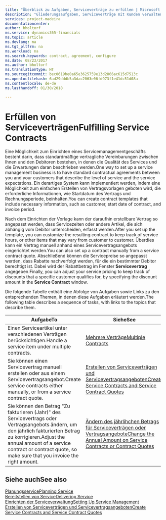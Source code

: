 ```yaml
---
title: "Überblick zu Aufgaben, Serviceverträge zu erfüllen | Microsoft Docs"
description: "Gliederungsaufgaben, Serviceverträge mit Kunden verwalten."
services: project-madeira
documentationcenter: 
author: bholtorf
ms.service: dynamics365-financials
ms.topic: article
ms.devlang: na
ms.tgt_pltfrm: na
ms.workload: na
ms.search.keywords: contract, agreement, configure
ms.date: 08/23/2017
ms.author: bholtorf
ms.translationtype: HT
ms.sourcegitcommit: bec0619be0a65e3625759e13d2866ac615d7513c
ms.openlocfilehash: 6ad29dddb5a3dac2063e06fd973f1e41dc51d08a
ms.contentlocale: de-de
ms.lasthandoff: 01/30/2018

---
```

# <a name="fulfilling-service-contracts"></a><span data-ttu-id="26efc-103">Erfüllen von Serviceverträgen</span><span class="sxs-lookup"><span data-stu-id="26efc-103">Fulfilling Service Contracts</span></span> 
<span data-ttu-id="26efc-104">Eine Möglichkeit zum Einrichten eines Servicemanagementgeschäfts besteht darin, dass standardmäßige vertragliche Vereinbarungen zwischen Ihnen und den Debitoren bestehen, in denen die Qualität des Services und die Erwartungen daran beschrieben werden.</span><span class="sxs-lookup"><span data-stu-id="26efc-104">One way to set up a service management business is to have standard contractual agreements between you and your customers that describe the level of service and the service expectations.</span></span> <span data-ttu-id="26efc-105">Ein derartiges System kann implementiert werden, indem eine Möglichkeit zum einfachen Erstellen von Vertragsvorlagen geboten wird, die erforderliche Informationen, wie Startdatum des Vertrags und Rechnungsperiode, beinhalten.</span><span class="sxs-lookup"><span data-stu-id="26efc-105">You can create contract templates that include necessary information, such as customer, start date of contract, and invoice period.</span></span>  
  
<span data-ttu-id="26efc-106">Nach dem Einrichten der Vorlage kann der daraufhin erstellbare Vertrag so angepasst werden, dass Servicezeiten oder andere Artikel, die sich abhängig vom Debitor unterscheiden, erfasst werden.</span><span class="sxs-lookup"><span data-stu-id="26efc-106">After you set up the template, you can customize the resulting contract to keep track of service hours, or other items that may vary from customer to customer.</span></span> <span data-ttu-id="26efc-107">Überdies kann ein Vertrag manuell anhand eines Servicevertragsangebots eingerichtet werden.</span><span class="sxs-lookup"><span data-stu-id="26efc-107">You can also set up a contract manually from a service contract quote.</span></span> <span data-ttu-id="26efc-108">Abschließend können die Servicepreise so angepasst werden, dass Rabatte nachverfolgt werden, für die ein bestimmter Debitor berechtigt ist. Dabei wird der Rabattbetrag im Fenster **Servicevertrag** angegeben.</span><span class="sxs-lookup"><span data-stu-id="26efc-108">Finally, you can adjust your service pricing to keep track of discounts that a specific customer qualifies for, by specifying the discount amount in the **Service Contract** window.</span></span>  

<span data-ttu-id="26efc-109">Die folgende Tabelle enthält eine Abfolge von Aufgaben sowie Links zu den entsprechenden Themen, in denen diese Aufgaben erläutert werden.</span><span class="sxs-lookup"><span data-stu-id="26efc-109">The following table describes a sequence of tasks, with links to the topics that describe them.</span></span>   
  
|<span data-ttu-id="26efc-110">**Aufgabe**</span><span class="sxs-lookup"><span data-stu-id="26efc-110">**To**</span></span>|<span data-ttu-id="26efc-111">**Siehe**</span><span class="sxs-lookup"><span data-stu-id="26efc-111">**See**</span></span>|  
|------------|-------------|  
|<span data-ttu-id="26efc-112">Einen Serviceartikel unter verschiedenen Verträgen berücksichtigen.</span><span class="sxs-lookup"><span data-stu-id="26efc-112">Handle a service item under multiple contracts.</span></span> | [<span data-ttu-id="26efc-113">Mehrere Verträge</span><span class="sxs-lookup"><span data-stu-id="26efc-113">Multiple Contracts</span></span>](service-multiple-contracts.md)|  
|<span data-ttu-id="26efc-114">Sie können einen Servicevertrag manuell erstellen oder aus einem Servicevertragsangebot.</span><span class="sxs-lookup"><span data-stu-id="26efc-114">Create service contracts either manually, or from a service contract quote.</span></span>| [<span data-ttu-id="26efc-115">Erstellen von Serviceverträgen und Servicevertragsangeboten</span><span class="sxs-lookup"><span data-stu-id="26efc-115">Create Service Contracts and Service Contract Quotes</span></span>](service-how-to-create-service-contracts-and-service-contract-quotes.md)|
|<span data-ttu-id="26efc-116">Sie können den Betrag "Zu fakturieren (Jahr)" des Servicevertrags oder Vertragsangebots ändern, um den jährlich fakturierten Betrag zu korrigieren.</span><span class="sxs-lookup"><span data-stu-id="26efc-116">Adjust the annual amount of a service contract or contract quote, so make sure that you invoice the right amount.</span></span>|[<span data-ttu-id="26efc-117">Ändern des jährlihchen Betrags für Serviceverträgen oder Vertragsangebote</span><span class="sxs-lookup"><span data-stu-id="26efc-117">Change the Annual Amount on Service Contracts or Contract Quotes</span></span>](service-how-to-change-the-annual-amount-on-service-contracts-or-contract-quotes.md)|

## <a name="see-also"></a><span data-ttu-id="26efc-118">Siehe auch</span><span class="sxs-lookup"><span data-stu-id="26efc-118">See also</span></span>
[<span data-ttu-id="26efc-119">Planungsservice</span><span class="sxs-lookup"><span data-stu-id="26efc-119">Planning Service</span></span>](service-plan-service.md)  
[<span data-ttu-id="26efc-120">Bereitstellen von Service</span><span class="sxs-lookup"><span data-stu-id="26efc-120">Delivering Service</span></span>](service-deliver-service.md)  
[<span data-ttu-id="26efc-121">Einrichten der Serviceverwaltung</span><span class="sxs-lookup"><span data-stu-id="26efc-121">Setting Up Service Management</span></span>](service-setup-service.md)  
[<span data-ttu-id="26efc-122">Erstellen von Serviceverträgen und Servicevertragsangeboten</span><span class="sxs-lookup"><span data-stu-id="26efc-122">Create Service Contracts and Service Contract Quotes</span></span>](service-how-to-create-service-contracts-and-service-contract-quotes.md)  

